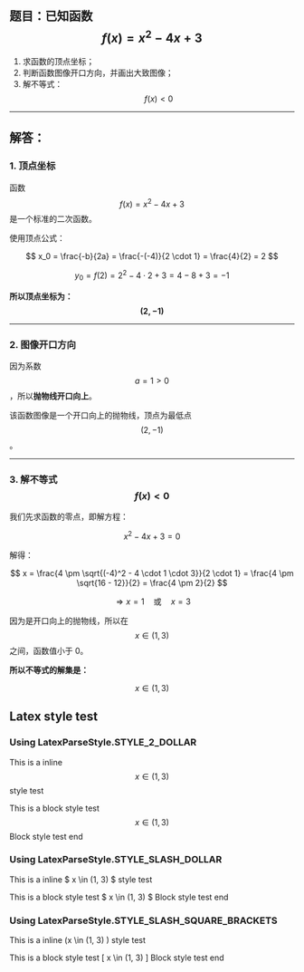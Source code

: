 ## 题目：已知函数 $$f(x) = x^2 - 4x + 3$$

1. 求函数的顶点坐标；
2. 判断函数图像开口方向，并画出大致图像；
3. 解不等式：$$f(x) < 0$$

---

## 解答：

### 1. 顶点坐标

函数 $$f(x) = x^2 - 4x + 3$$ 是一个标准的二次函数。

使用顶点公式：

$$
x_0 = \frac{-b}{2a} = \frac{-(-4)}{2 \cdot 1} = \frac{4}{2} = 2
$$

$$
y_0 = f(2) = 2^2 - 4 \cdot 2 + 3 = 4 - 8 + 3 = -1
$$

**所以顶点坐标为：$$(2, -1)$$**

---

### 2. 图像开口方向

因为系数 $$a = 1 > 0$$，所以**抛物线开口向上**。

该函数图像是一个开口向上的抛物线，顶点为最低点 $$(2, -1)$$。

---

### 3. 解不等式 $$f(x) < 0$$

我们先求函数的零点，即解方程：

$$
x^2 - 4x + 3 = 0
$$

解得：

$$
x = \frac{4 \pm \sqrt{(-4)^2 - 4 \cdot 1 \cdot 3}}{2 \cdot 1} = \frac{4 \pm \sqrt{16 - 12}}{2} = \frac{4 \pm 2}{2}
$$

$$
\Rightarrow x = 1 \quad \text{或} \quad x = 3
$$

因为是开口向上的抛物线，所以在 $$x \in (1, 3)$$ 之间，函数值小于 0。

**所以不等式的解集是：**

$$
x \in (1, 3)
$$


## Latex style test

### Using LatexParseStyle.STYLE_2_DOLLAR

This is a inline $$ x \in (1, 3) $$ style test

This is a block style test
$$
x \in (1, 3)
$$
Block style test end

### Using LatexParseStyle.STYLE_SLASH_DOLLAR

This is a inline \$ x \in (1, 3) \$ style test

This is a block style test
\$
x \in (1, 3)
\$
Block style test end

### Using LatexParseStyle.STYLE_SLASH_SQUARE_BRACKETS

This is a inline \(x \in (1, 3) \) style test

This is a block style test
\[
x \in (1, 3)
\]
Block style test end
